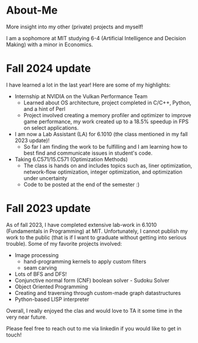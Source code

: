 # About-Me
More insight into my other (private) projects and myself!

I am a sophomore at MIT studying 6-4 (Artificial Intelligence and Decision Making) with a minor in Economics. 

# Fall 2024 update
I have learned a lot in the last year! Here are some of my highlights:

* Internship at NVIDIA on the Vulkan Performance Team
  * Learned about OS architecture, project completed in C/C++, Python, and a hint of Perl
  * Project involved creating a memory profiler and optimizer to improve game performance, my work created up to a 18.5% speedup in FPS on select applications.
* I am now a Lab Assistant (LA) for 6.1010 (the class mentioned in my fall 2023 update)!
  * So far I am finding the work to be fulfilling and I am learning how to best find and communicate issues in student's code.
* Taking 6.C571/15.C571 (Optimization Methods)
  * The class is hands on and includes topics such as, liner optimization, network-flow optimization, integer optimization, and optimization under uncertainty
  * Code to be posted at the end of the semester :)

# Fall 2023 update
As of fall 2023, I have completed extensive lab-work in 6.1010 (Fundamentals in Programming) at MIT. Unfortunately, I cannot publish my work to the public (that is if I want to graduate without getting into serious trouble). Some of my favorite projects involved:

* Image processing
  * hand-programming kernels to apply custom filters
  * seam carving
* Lots of BFS and DFS!
* Conjunctive normal form (CNF) boolean solver - Sudoku Solver
* Object Oriented Programming
* Creating and traversing through custom-made graph datastructures
* Python-based LISP interpreter

Overall, I really enjoyed the clas and would love to TA it some time in the very near future.

Please feel free to reach out to me via linkedin if you would like to get in touch!
